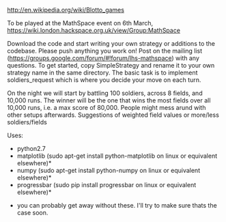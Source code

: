 http://en.wikipedia.org/wiki/Blotto_games

To be played at the MathSpace event on 6th March, https://wiki.london.hackspace.org.uk/view/Group:MathSpace

Download the code and start writing your own strategy or additions to the codebase.
Please push anything you work on! Post on the mailing list (https://groups.google.com/forum/#!forum/lhs-mathspace) with any questions.
To get started, copy SimpleStrategy and rename it to your own strategy name in the same directory.
The basic task is to implement soldiers_request which is where you decide your move on each turn.

On the night we will start by battling 100 soldiers, across 8 fields, and 10,000 runs.
The winner will be the one that wins the most fields over all 10,000 runs, i.e. a max score of 80,000.
People might mess arund with other setups afterwards. Suggestions of weighted field values or more/less soldiers/fields

Uses:

 - python2.7
 - matplotlib (sudo apt-get install python-matplotlib on linux or equivalent elsewhere)*
 - numpy (sudo apt-get install python-numpy on linux or equivalent elsewhere)*
 - progressbar (sudo pip install progressbar on linux or equivalent elsewhere)*
 
* you can probably get away without these. I'll try to make sure thats the case soon.
